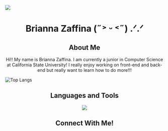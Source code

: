 ![](https://komarev.com/ghpvc/?username=zaffinabrianna&color=ff69b4&style=for-the-badge)
<h1 align = "center">
  Brianna Zaffina (˶˃ ᵕ ˂˶) .ᐟ.ᐟ
</h1>

<h2 align = "center">
  About Me
</h2>

<p align = "center">Hi!! My name is Brianna Zaffina. I am currently a junior in Computer Science at California State University! I really enjoy working on front-end and back-end but really want to learn how to do more!!!</p>
<p align = "center">
  
![Top Langs](https://github-readme-stats.vercel.app/api/top-langs/?username=anuraghazra&layout=compact)

<h2 align = "center">Languages and Tools</h2>
  <p align = "center">
  <a href="https://skillicons.dev">
    <img src="https://skillicons.dev/icons?i=git,azure,cpp,css,electron,github,html,idea,js,linux,nodejs,npm,php,powershell,pycharm,py,robloxstudio,ubuntu,visualstudio,vscode,windows&perline=7"/>
  </a>
  </p>

<h2 align = "center">Connect With Me!</h2>
<!--
**zaffinabrianna/zaffinabrianna** is a ✨ _special_ ✨ repository because its `README.md` (this file) appears on your GitHub profile.

Here are some ideas to get you started:

- 🔭 I’m currently working on ...
- 🌱 I’m currently learning ...
- 👯 I’m looking to collaborate on ...
- 🤔 I’m looking for help with ...
- 💬 Ask me about ...
- 📫 How to reach me: ...
- 😄 Pronouns: ...
- ⚡ Fun fact: ...
-->
